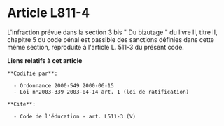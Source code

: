# Article L811-4

L'infraction prévue dans la section 3 bis " Du bizutage " du livre II, titre II, chapitre 5 du code pénal est passible des
sanctions définies dans cette même section, reproduite à l'article L. 511-3 du présent code.

**Liens relatifs à cet article**

	**Codifié par**:

	  - Ordonnance 2000-549 2000-06-15
	  - Loi n°2003-339 2003-04-14 art. 1 (loi de ratification)

	**Cite**:

	  - Code de l'éducation - art. L511-3 (V)
